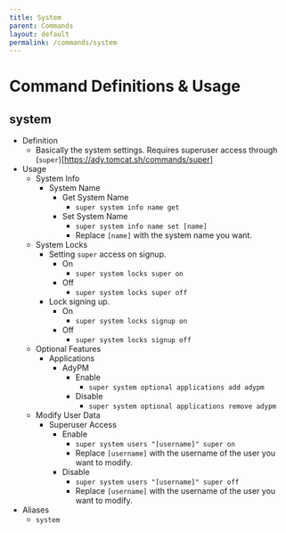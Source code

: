 ```yaml
---
title: System
parent: Commands
layout: default
permalink: /commands/system
---
```


# Command Definitions & Usage

## system

- Definition
  - Basically the system settings. Requires superuser access through (`super`)[https://ady.tomcat.sh/commands/super]
- Usage
  - System Info
    - System Name
      - Get System Name
        - `super system info name get`
      - Set System Name
        - `super system info name set [name]`
        - Replace `[name]` with the system name you want.
  - System Locks
    - Setting `super` access on signup.
      - On
        - `super system locks super on`
      - Off
        - `super system locks super off`
    - Lock signing up.
      - On
        - `super system locks signup on`
      - Off
        - `super system locks signup off`
  - Optional Features
    - Applications
      - AdyPM
        - Enable
          - `super system optional applications add adypm`
        - Disable
          - `super system optional applications remove adypm`
  - Modify User Data
    - Superuser Access
      - Enable
        - `super system users "[username]" super on`
        - Replace `[username]` with the username of the user you want to modify.
      - Disable
        - `super system users "[username]" super off`
        - Replace `[username]` with the username of the user you want to modify.
- Aliases
  - `system`
